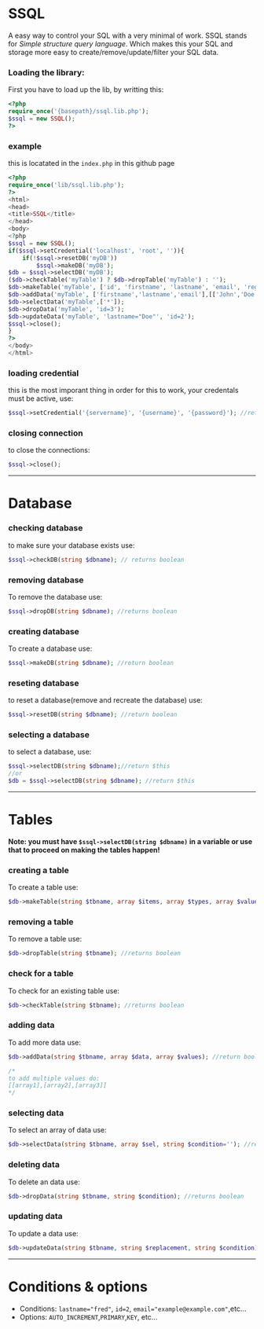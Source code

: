 # SSQL
A easy way to control your SQL with a very minimal of work. SSQL stands for _Simple structure query language_. Which makes this your SQL and storage more easy to create/remove/update/filter your SQL data.

### Loading the library:
First you have to load up the lib, by writting this:
```php
<?php 
require_once('{basepath}/ssql.lib.php');
$ssql = new SSQL();
?>
```

### example
this is locatated in the `index.php` in this github page
```php
<?php
require_once('lib/ssql.lib.php');
?>
<html>
<head>
<title>SSQL</title>
</head>
<body>
<?php
$ssql = new SSQL();
if($ssql->setCredential('localhost', 'root', '')){
	if(!$ssql->resetDB('myDB'))
		$ssql->makeDB('myDB');
$db = $ssql->selectDB('myDB');
($db->checkTable('myTable') ? $db->dropTable('myTable') : '');
$db->makeTable('myTable', ['id', 'firstname', 'lastname', 'email', 'reg_date'], ['int(6)', '', '', 'VARCHAR(50)', 'TIMESTAMP'], ['UNSIGNED', '', '', '', 'CURRENT_TIMESTAMP'], ['AUTO_INCREMENT PRIMARY KEY', 'NOT NULL', 'NOT NULL', '', 'ON UPDATE CURRENT_TIMESTAMP']);
$db->addData('myTable', ['firstname','lastname','email'],[['John','Doe','john@example.com'],['Fred','Bang','fred@example.com'],['Greg','barns','greg@example.com']]);
$db->selectData('myTable',['*']);
$db->dropData('myTable', 'id=3');
$db->updateData('myTable', 'lastname="Doe"', 'id=2');
$ssql->close();	
}
?>
</body>
</html>
```

### loading credential
this is the most imporant thing in order for this to work, your credentals must be active, use:
```php
$ssql->setCredential('{servername}', '{username}', '{password}'); //return boolean
```

### closing connection
to close the connections:
```php
$ssql->close();
```

***

# Database

### checking database
to make sure your database exists use:
```php
$ssql->checkDB(string $dbname); // returns boolean
```

### removing database
To remove the database use:
```php
$ssql->dropDB(string $dbname); //returns boolean
```

### creating database
To create a database use:
```php
$ssql->makeDB(string $dbname); //return boolean
```

### reseting database
to reset a database(remove and recreate the database) use:
```php
$ssql->resetDB(string $dbname); //return boolean
```

### selecting a database
to select a database, use:
```php
$ssql->selectDB(string $dbname);//return $this
//or
$db = $ssql->selectDB(string $dbname); //return $this
```

***

# Tables
**Note: you must have `$ssql->selectDB(string $dbname)` in a variable or use that to proceed on making the tables happen!**

### creating a table
To create a table use:
```php
$db->makeTable(string $tbname, array $items, array $types, array $values, array $options); //returns bool
```

### removing a table
To remove a table use:
```php
$db->dropTable(string $tbname); //returns boolean
```

### check for a table
To check for an existing table use:
```php
$db->checkTable(string $tbname); //returns boolean
```

### adding data
To add more data use:
```php
$db->addData(string $tbname, array $data, array $values); //return boolean

/*
to add multiple values do:
[[array1],[array2],[array3]]
*/
```

### selecting data
To select an array of data use:
```php
$db->selectData(string $tbname, array $sel, string $condition=''); //returns array
```

### deleting data
To delete an data use:
```php
$db->dropData(string $tbname, string $condition); //returns boolean
```

### updating data
To update a data use:
```php
$db->updateData(string $tbname, string $replacement, string $condition); //returns boolean
```

***

# Conditions & options

- Conditions: `lastname="fred"`, `id=2`, `email="example@example.com"`,etc...
- Options: `AUTO_INCREMENT`,`PRIMARY`,`KEY`, etc...
